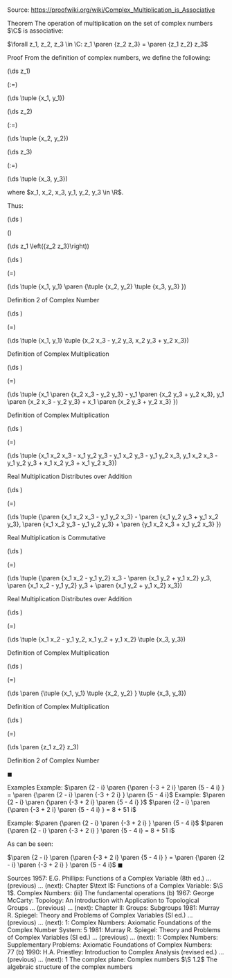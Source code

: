 # 

Source: https://proofwiki.org/wiki/Complex_Multiplication_is_Associative



Theorem
The operation of multiplication on the set of complex numbers $\C$ is associative:

$\forall z_1, z_2, z_3 \in \C: z_1 \paren {z_2 z_3} = \paren {z_1 z_2} z_3$


Proof
From the definition of complex numbers, we define the following:














\(\ds z_1\)

\(:=\)







\(\ds \tuple {x_1, y_1}\)




















\(\ds z_2\)

\(:=\)







\(\ds \tuple {x_2, y_2}\)




















\(\ds z_3\)

\(:=\)







\(\ds \tuple {x_3, y_3}\)









where $x_1, x_2, x_3, y_1, y_2, y_3 \in \R$.

Thus:














\(\ds \)

\(\)







\(\ds z_1 \left({z_2 z_3}\right)\)




















\(\ds \)

\(=\)







\(\ds \tuple {x_1, y_1} \paren {\tuple {x_2, y_2} \tuple {x_3, y_3} }\)





Definition 2 of Complex Number














\(\ds \)

\(=\)







\(\ds \tuple {x_1, y_1} \tuple {x_2 x_3 - y_2 y_3, x_2 y_3 + y_2 x_3}\)





Definition of Complex Multiplication














\(\ds \)

\(=\)







\(\ds \tuple {x_1 \paren {x_2 x_3 - y_2 y_3} - y_1 \paren {x_2 y_3 + y_2 x_3}, y_1 \paren {x_2 x_3 - y_2 y_3} + x_1 \paren {x_2 y_3 + y_2 x_3} }\)





Definition of Complex Multiplication














\(\ds \)

\(=\)







\(\ds \tuple {x_1 x_2 x_3 - x_1 y_2 y_3 - y_1 x_2 y_3 - y_1 y_2 x_3, y_1 x_2 x_3 - y_1 y_2 y_3 + x_1 x_2 y_3 + x_1 y_2 x_3}\)





Real Multiplication Distributes over Addition














\(\ds \)

\(=\)







\(\ds \tuple {\paren {x_1 x_2 x_3 - y_1 y_2 x_3} - \paren {x_1 y_2 y_3 + y_1 x_2 y_3}, \paren {x_1 x_2 y_3 - y_1 y_2 y_3} + \paren {y_1 x_2 x_3 + x_1 y_2 x_3} }\)





Real Multiplication is Commutative














\(\ds \)

\(=\)







\(\ds \tuple {\paren {x_1 x_2 - y_1 y_2} x_3 - \paren {x_1 y_2 + y_1 x_2} y_3, \paren {x_1 x_2 - y_1 y_2} y_3 + \paren {x_1 y_2 + y_1 x_2} x_3}\)





Real Multiplication Distributes over Addition














\(\ds \)

\(=\)







\(\ds \tuple {x_1 x_2 - y_1 y_2, x_1 y_2 + y_1 x_2} \tuple {x_3, y_3}\)





Definition of Complex Multiplication














\(\ds \)

\(=\)







\(\ds \paren {\tuple {x_1, y_1} \tuple {x_2, y_2} } \tuple {x_3, y_3}\)





Definition of Complex Multiplication














\(\ds \)

\(=\)







\(\ds \paren {z_1 z_2} z_3\)





Definition 2 of Complex Number



$\blacksquare$


Examples
Example: $\paren {2 - i} \paren {\paren {-3 + 2 i} \paren {5 - 4 i} } = \paren {\paren {2 - i} \paren {-3 + 2 i} } \paren {5 - 4 i}$
Example: $\paren {2 - i} \paren {\paren {-3 + 2 i} \paren {5 - 4 i} }$
$\paren {2 - i} \paren {\paren {-3 + 2 i} \paren {5 - 4 i} } = 8 + 51 i$


Example: $\paren {\paren {2 - i} \paren {-3 + 2 i} } \paren {5 - 4 i}$
$\paren {\paren {2 - i} \paren {-3 + 2 i} } \paren {5 - 4 i} = 8 + 51 i$

As can be seen:

$\paren {2 - i} \paren {\paren {-3 + 2 i} \paren {5 - 4 i} } = \paren {\paren {2 - i} \paren {-3 + 2 i} } \paren {5 - 4 i}$
$\blacksquare$


Sources
1957: E.G. Phillips: Functions of a Complex Variable (8th ed.) ... (previous) ... (next): Chapter $\text I$: Functions of a Complex Variable: $\S 1$. Complex Numbers: $\text {(iii)}$ The fundamental operations $\text {(b)}$
1967: George McCarty: Topology: An Introduction with Application to Topological Groups ... (previous) ... (next): Chapter $\text{II}$: Groups: Subgroups
1981: Murray R. Spiegel: Theory and Problems of Complex Variables (SI ed.) ... (previous) ... (next): $1$: Complex Numbers: Axiomatic Foundations of the Complex Number System: $5$
1981: Murray R. Spiegel: Theory and Problems of Complex Variables (SI ed.) ... (previous) ... (next): $1$: Complex Numbers: Supplementary Problems: Axiomatic Foundations of Complex Numbers: $77 \ \text{(b)}$
1990: H.A. Priestley: Introduction to Complex Analysis (revised ed.) ... (previous) ... (next): $1$ The complex plane: Complex numbers $\S 1.2$ The algebraic structure of the complex numbers




